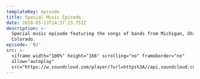 ```yaml
---
templateKey: episode
title: Special Music Episode
date: 2019-05-23T14:37:23.751Z
description: >-
  Special music episode featuring the songs of bands from Michigan, Ohio, and
  Colorado.
episode: '02'
src: >-
  <iframe width="100%" height="166" scrolling="no" frameborder="no"
  allow="autoplay"
  src="https://w.soundcloud.com/player/?url=https%3A//api.soundcloud.com/tracks/624801270&color=%23ff5500&auto_play=false&hide_related=false&show_comments=true&show_user=true&show_reposts=false&show_teaser=true"></iframe>
---
```


